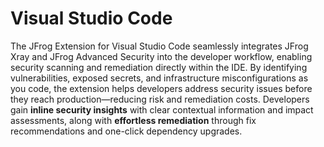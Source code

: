 # Visual Studio Code

The JFrog Extension for Visual Studio Code seamlessly integrates JFrog Xray and JFrog Advanced Security into the developer workflow, enabling security scanning and remediation directly within the IDE. By identifying vulnerabilities, exposed secrets, and infrastructure misconfigurations as you code, the extension helps developers address security issues before they reach production—reducing risk and remediation costs. Developers gain **inline security insights** with clear contextual information and impact assessments, along with **effortless remediation** through fix recommendations and one-click dependency upgrades.
